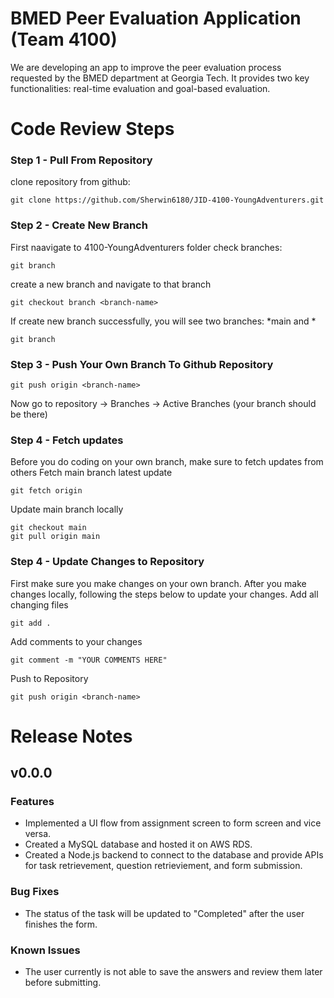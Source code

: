 # BMED Peer Evaluation Application (Team 4100)

We are developing an app to improve the peer evaluation process requested by the BMED department at Georgia Tech. It provides two key functionalities: real-time evaluation and goal-based evaluation.
# Code Review Steps
### Step 1 - Pull From Repository
clone repository from github: 
```
git clone https://github.com/Sherwin6180/JID-4100-YoungAdventurers.git
```
### Step 2 - Create New Branch
First naavigate to 4100-YoungAdventurers folder
check branches: 
```
git branch
```
create a new branch and navigate to that branch
```
git checkout branch <branch-name>
```
If create new branch successfully, you will see two branches: *main and *<branch-name>
```
git branch
```
### Step 3 - Push Your Own Branch To Github Repository
```
git push origin <branch-name>
```
Now go to repository -> Branches -> Active Branches (your branch should be there)
### Step 4 - Fetch updates
Before you do coding on your own branch, make sure to fetch updates from others
Fetch main branch latest update
```
git fetch origin
```
Update main branch locally
```
git checkout main
git pull origin main
```
### Step 4 - Update Changes to Repository
First make sure you make changes on your own branch. After you make changes locally, following the steps below to update your changes.
Add all changing files
```
git add .
```
Add comments to your changes
```
git comment -m "YOUR COMMENTS HERE"
```
Push to Repository
```
git push origin <branch-name>
```
# Release Notes
## v0.0.0
### Features
* Implemented a UI flow from assignment screen to form screen and vice versa.
* Created a MySQL database and hosted it on AWS RDS.
* Created a Node.js backend to connect to the database and provide APIs for task retrievement, question retrieviement, and form submission.
### Bug Fixes
* The status of the task will be updated to "Completed" after the user finishes the form.
### Known Issues
* The user currently is not able to save the answers and review them later before submitting.
